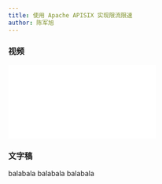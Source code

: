 ```yaml
---
title: 使用 Apache APISIX 实现限流限速
author: 陈军旭
---
```


### 视频

<!-- markdownlint-disable -->
<iframe src="//player.bilibili.com/player.html?aid=674805891&bvid=BV19U4y177Vh&cid=388403877&page=1" frameborder="0" scrolling="no" allowfullscreen="true" style={{width:"100%", maxHeight: "calc(100vw / 5 * 3)", height: "calc(100vh / 5 * 3)"}}></iframe>
<!-- markdownlint-enable -->

### 文字稿

balabala
balabala
balabala
